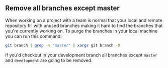 ## Remove all branches except master

When working on a project with a team is normal that your local and remote repository fill with unused branches making it hard to find the branches that you're currently working on. To purge the branches in your local machine you can run this command:

```bash
git branch | grep -v "master" | xargs git branch -D 
```

If you'd checkout in your development branch all branches except `master` and `development` are going to be removed.

